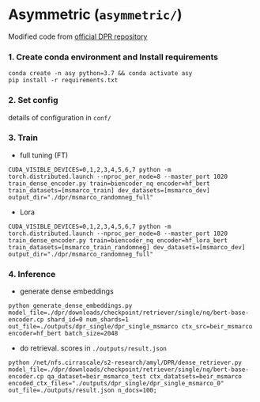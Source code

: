 # Asymmetric (`asymmetric/`)
Modified code from [official DPR repository](https://github.com/facebookresearch/DPR)

### 1. Create conda environment and Install requirements
```
conda create -n asy python=3.7 && conda activate asy
pip install -r requirements.txt
```

### 2. Set config
details of configuration in `conf/`

### 3. Train
- full tuning (FT)
```
CUDA_VISIBLE_DEVICES=0,1,2,3,4,5,6,7 python -m torch.distributed.launch --nproc_per_node=8 --master_port 1020 train_dense_encoder.py train=biencoder_nq encoder=hf_bert train_datasets=[msmarco_train] dev_datasets=[msmarco_dev] output_dir="./dpr/msmarco_randomneg_full"
```
- Lora
```
CUDA_VISIBLE_DEVICES=0,1,2,3,4,5,6,7 python -m torch.distributed.launch --nproc_per_node=8 --master_port 1020 train_dense_encoder.py train=biencoder_nq encoder=hf_lora_bert train_datasets=[msmarco_train_randomneg] dev_datasets=[msmarco_dev] output_dir="./dpr/msmarco_randomneg_full"
```

### 4. Inference
- generate dense embeddings
```
python generate_dense_embeddings.py model_file=./dpr/downloads/checkpoint/retriever/single/nq/bert-base-encoder.cp shard_id=0 num_shards=1 out_file=./outputs/dpr_single/dpr_single_msmarco ctx_src=beir_msmarco encoder=hf_bert batch_size=2048
```
- do retrieval. scores in `./outputs/result.json`
```
python /net/nfs.cirrascale/s2-research/amyl/DPR/dense_retriever.py model_file=./dpr/downloads/checkpoint/retriever/single/nq/bert-base-encoder.cp qa_dataset=beir_msmarco_test ctx_datatsets=beir_msmarco	encoded_ctx_files="./outputs/dpr_single/dpr_single_msmarco_0" out_file=./outputs/result.json n_docs=100;
```
